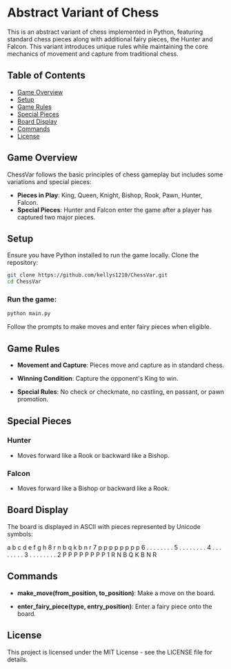 # Abstract Variant of Chess

This is an abstract variant of chess implemented in Python, featuring standard chess pieces along with additional fairy pieces, the Hunter and Falcon. This variant introduces unique rules while maintaining the core mechanics of movement and capture from traditional chess.

## Table of Contents

- [Game Overview](#game-overview)
- [Setup](#setup)
- [Game Rules](#game-rules)
- [Special Pieces](#special-pieces)
- [Board Display](#board-display)
- [Commands](#commands)
- [License](#license)

## Game Overview

ChessVar follows the basic principles of chess gameplay but includes some variations and special pieces:

- **Pieces in Play**: King, Queen, Knight, Bishop, Rook, Pawn, Hunter, Falcon.
- **Special Pieces**: Hunter and Falcon enter the game after a player has captured two major pieces.

## Setup

Ensure you have Python installed to run the game locally. Clone the repository:

```bash
git clone https://github.com/kellys1210/ChessVar.git
cd ChessVar
```

### Run the game:

```bash
python main.py
```

Follow the prompts to make moves and enter fairy pieces when eligible.

## Game Rules

*   **Movement and Capture**: Pieces move and capture as in standard chess.
    
*   **Winning Condition**: Capture the opponent's King to win.
    
*   **Special Rules**: No check or checkmate, no castling, en passant, or pawn promotion.
    

## Special Pieces

### Hunter

*   Moves forward like a Rook or backward like a Bishop.
    

### Falcon

*   Moves forward like a Bishop or backward like a Rook.
    

## Board Display

The board is displayed in ASCII with pieces represented by Unicode symbols:

  a b c d e f g h
8 r n b q k b n r 
7 p p p p p p p p 
6 . . . . . . . . 
5 . . . . . . . . 
4 . . . . . . . . 
3 . . . . . . . . 
2 P P P P P P P P 
1 R N B Q K B N R 


## Commands

*   **make\_move(from\_position, to\_position)**: Make a move on the board.
    
*   **enter\_fairy\_piece(type, entry\_position)**: Enter a fairy piece onto the board.

## License

This project is licensed under the MIT License - see the LICENSE file for details.

